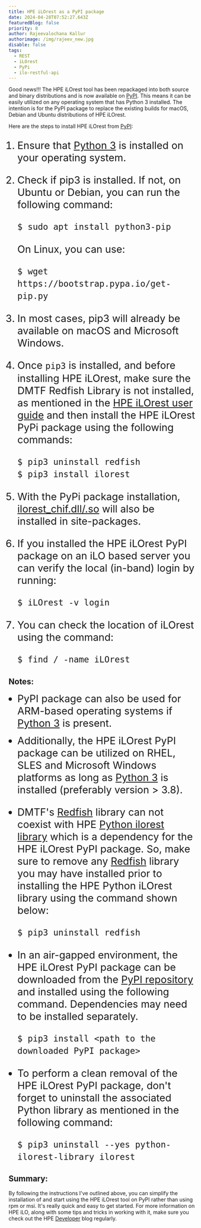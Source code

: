 ```yaml
---
title: HPE iLOrest as a PyPI package
date: 2024-04-28T07:52:27.643Z
featuredBlog: false
priority: 8
author: Rajeevalochana Kallur
authorimage: /img/rajeev_new.jpg
disable: false
tags:
  - REST
  - iLOrest
  - PyPi
  - ilo-restful-api
---
```

<style>
li {
   font-size: 27px;
   line-height: 33px;
   max-width: none;
}
</style>

Good news!!! The HPE iLOrest tool has been repackaged into both source and binary distributions and is now available on [PyPI](https://pypi.org/project/ilorest/). This means it can be easily utilized on any operating system that has Python 3 installed. The intention is for the PyPI package to replace the existing builds for macOS, Debian and Ubuntu distributions of HPE iLOrest.

Here are the steps to install HPE iLOrest from [PyPI](https://pypi.org/project/ilorest/):

1. Ensure that [Python 3](https://www.python.org/downloads/) is installed on your operating system.
2. Check if pip3 is installed. If not, on Ubuntu or Debian, you can run the following command:

   ```shell
   $ sudo apt install python3-pip 
   ```

   On Linux, you can use:

   ```shell
   $ wget  https://bootstrap.pypa.io/get-pip.py
   ```
3. In most cases, pip3 will already be available on macOS and Microsoft Windows.
4. Once `pip3` is installed, and before installing HPE iLOrest, make sure the DMTF Redfish Library is not installed, as mentioned in the <a href="(https://servermanagementportal.ext.hpe.com/docs/redfishclients/python-redfish-library/installationguide/#pip-install" target="_blank">HPE iLOrest user guide</a> and then install the HPE iLOrest PyPi package using the following commands:

      ```shell
      $ pip3 uninstall redfish
      $ pip3 install ilorest
      ```
5. With the PyPi package installation, [ilorest_chif.dll/.so](https://developer.hpe.com/blog/chif-driver-not-found/) will also be installed in site-packages.
6. If you installed the HPE iLOrest PyPI package on an iLO based server you can verify the local (in-band) login by running:

   ```shell
   $ iLOrest -v login
   ```
7. You can check the location of iLOrest using the command:
   ```shell 
   $ find / -name iLOrest
   ```
   
## Notes:

* PyPI package can also be used for ARM-based operating systems if [Python 3](https://www.python.org/downloads/) is present.

- Additionally, the HPE iLOrest PyPI package can be utilized on RHEL, SLES and Microsoft Windows platforms as long as [Python 3](https://www.python.org/downloads/) is installed (preferably version > 3.8).
   

* DMTF's [Redfish](https://pypi.org/project/redfish/) library can not coexist with HPE [Python ilorest library](https://pypi.org/project/python-ilorest-library/) which is a dependency for the HPE iLOrest PyPI package. So, make sure to remove any [Redfish](https://pypi.org/project/redfish/) library you may have installed prior to installing the HPE Python iLOrest library using the command shown below:


   ```shell
   $ pip3 uninstall redfish
   ```

* In an air-gapped environment, the HPE iLOrest PyPI package can be downloaded from the <a href="https://pypi.org/project/ilorest/" target="_blank">PyPI repository</a> and installed using the following command. Dependencies may need to be installed separately.

   ```shell
   $ pip3 install <path to the downloaded PyPI package>  
   ```
  
* To perform a clean removal of the HPE iLOrest PyPI package, don't forget to uninstall the associated Python library as mentioned in the following command:

   ```shell
   $ pip3 uninstall --yes python-ilorest-library ilorest  
   ```
  
## Summary:

By following the instructions I've outlined above, you can simplify the installation of and start using the HPE iLOrest tool on PyPI rather than using rpm or msi. It's really quick and easy to get started. For more information on HPE iLO, along with some tips and tricks in working with it, make sure you check out the HPE [Developer](https://developer.hpe.com/blog/) blog regularly.



